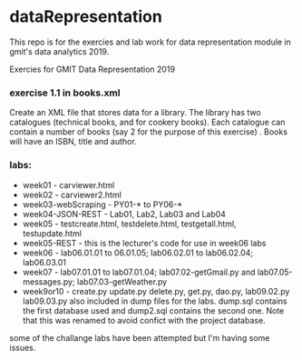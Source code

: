 # dataRepresentation
This repo is for the exercies and lab work for data representation module in gmit's data analytics 2019. 

Exercies for GMIT Data Representation 2019
### exercise 1.1 in books.xml
Create an XML file that stores data for a library. 
The library has two catalogues (technical books, and for cookery books).
Each catalogue can contain a number of books (say 2 for the purpose of this exercise) . 
Books will have an ISBN, title and author.


### labs:
- week01 - carviewer.html
- week02 - carviewer2.html
- week03-webScraping - PY01-* to PY06-*
- week04-JSON-REST - Lab01, Lab2, Lab03 and Lab04
- week05 - testcreate.html, testdelete.html, testgetall.html, testupdate.html
- week05-REST - this is the lecturer's code for use in week06 labs
- week06 - lab06.01.01 to 06.01.05; lab06.02.01 to lab06.02.04; lab06.03.01
- week07 - lab07.01.01 to  lab07.01.04; lab07.02-getGmail.py and lab07.05-messages.py; lab07.03-getWeather.py
- week9or10 - create.py update.py delete.py, get.py, dao.py, lab09.02.py lab09.03.py also included in dump files for the labs. dump.sql contains the first database used and dump2.sql contains the second one. Note that this was renamed to avoid confict with the project database.

some of the challange labs have been attempted but I'm having some issues.



